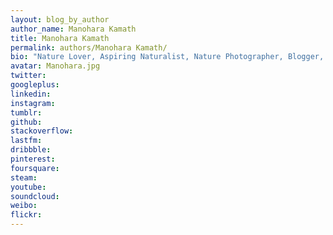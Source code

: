 ```yaml
---
layout: blog_by_author
author_name: Manohara Kamath
title: Manohara Kamath
permalink: authors/Manohara Kamath/
bio: "Nature Lover, Aspiring Naturalist, Nature Photographer, Blogger, and avid traveller based in Bangalore, India"
avatar: Manohara.jpg
twitter: 
googleplus:
linkedin:
instagram:
tumblr:
github:
stackoverflow:
lastfm:
dribbble:
pinterest:
foursquare:
steam:
youtube:
soundcloud:
weibo:
flickr:
---
```

